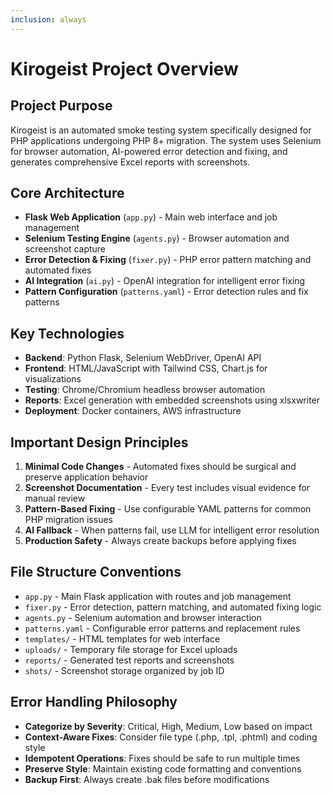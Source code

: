 ```yaml
---
inclusion: always
---
```


# Kirogeist Project Overview

## Project Purpose
Kirogeist is an automated smoke testing system specifically designed for PHP applications undergoing PHP 8+ migration. The system uses Selenium for browser automation, AI-powered error detection and fixing, and generates comprehensive Excel reports with screenshots.

## Core Architecture
- **Flask Web Application** (`app.py`) - Main web interface and job management
- **Selenium Testing Engine** (`agents.py`) - Browser automation and screenshot capture
- **Error Detection & Fixing** (`fixer.py`) - PHP error pattern matching and automated fixes
- **AI Integration** (`ai.py`) - OpenAI integration for intelligent error fixing
- **Pattern Configuration** (`patterns.yaml`) - Error detection rules and fix patterns

## Key Technologies
- **Backend**: Python Flask, Selenium WebDriver, OpenAI API
- **Frontend**: HTML/JavaScript with Tailwind CSS, Chart.js for visualizations
- **Testing**: Chrome/Chromium headless browser automation
- **Reports**: Excel generation with embedded screenshots using xlsxwriter
- **Deployment**: Docker containers, AWS infrastructure

## Important Design Principles
1. **Minimal Code Changes** - Automated fixes should be surgical and preserve application behavior
2. **Screenshot Documentation** - Every test includes visual evidence for manual review
3. **Pattern-Based Fixing** - Use configurable YAML patterns for common PHP migration issues
4. **AI Fallback** - When patterns fail, use LLM for intelligent error resolution
5. **Production Safety** - Always create backups before applying fixes

## File Structure Conventions
- `app.py` - Main Flask application with routes and job management
- `fixer.py` - Error detection, pattern matching, and automated fixing logic
- `agents.py` - Selenium automation and browser interaction
- `patterns.yaml` - Configurable error patterns and replacement rules
- `templates/` - HTML templates for web interface
- `uploads/` - Temporary file storage for Excel uploads
- `reports/` - Generated test reports and screenshots
- `shots/` - Screenshot storage organized by job ID

## Error Handling Philosophy
- **Categorize by Severity**: Critical, High, Medium, Low based on impact
- **Context-Aware Fixes**: Consider file type (.php, .tpl, .phtml) and coding style
- **Idempotent Operations**: Fixes should be safe to run multiple times
- **Preserve Style**: Maintain existing code formatting and conventions
- **Backup First**: Always create .bak files before modifications